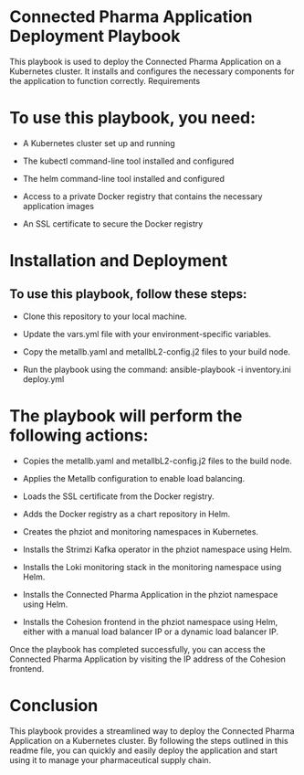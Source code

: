 # Connected Pharma Application Deployment Playbook

This playbook is used to deploy the Connected Pharma Application on a Kubernetes cluster. It installs and configures the necessary components for the application to function correctly.
Requirements

# To use this playbook, you need:

   - A Kubernetes cluster set up and running
  
   - The kubectl command-line tool installed and configured
  
   - The helm command-line tool installed and configured
  
   - Access to a private Docker registry that contains the necessary application images
  
   - An SSL certificate to secure the Docker registry

# Installation and Deployment

## To use this playbook, follow these steps:

  - Clone this repository to your local machine.
  
  - Update the vars.yml file with your environment-specific variables.
  
  - Copy the metallb.yaml and metallbL2-config.j2 files to your build node.

  - Run the playbook using the command: ansible-playbook -i inventory.ini deploy.yml

# The playbook will perform the following actions:

 - Copies the metallb.yaml and metallbL2-config.j2 files to the build node.
 
 - Applies the Metallb configuration to enable load balancing.
 
 - Loads the SSL certificate from the Docker registry.
 
 - Adds the Docker registry as a chart repository in Helm.
 
 - Creates the phziot and monitoring namespaces in Kubernetes.
 
 - Installs the Strimzi Kafka operator in the phziot namespace using Helm.
 
 - Installs the Loki monitoring stack in the monitoring namespace using Helm.
 
 - Installs the Connected Pharma Application in the phziot namespace using Helm.
 
 - Installs the Cohesion frontend in the phziot namespace using Helm, either with a manual load balancer IP or a dynamic load balancer IP.

Once the playbook has completed successfully, you can access the Connected Pharma Application by visiting the IP address of the Cohesion frontend.

# Conclusion

This playbook provides a streamlined way to deploy the Connected Pharma Application on a Kubernetes cluster. By following the steps outlined in this readme file, you can quickly and easily deploy the application and start using it to manage your pharmaceutical supply chain.